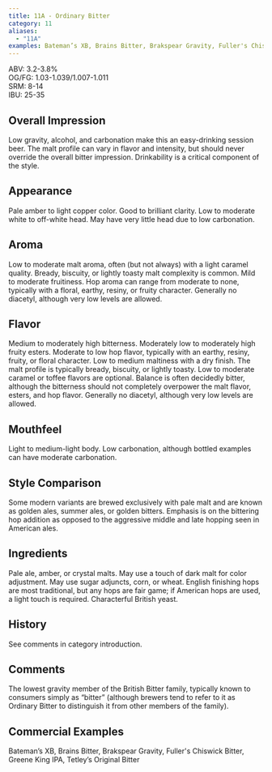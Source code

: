 ```yaml
---
title: 11A - Ordinary Bitter
category: 11
aliases: 
  - "11A"
examples: Bateman’s XB, Brains Bitter, Brakspear Gravity, Fuller's Chiswick Bitter, Greene King IPA, Tetley’s Original Bitter
---
```


ABV: 3.2-3.8%  
OG/FG: 1.03-1.039/1.007-1.011  
SRM: 8-14  
IBU: 25-35

## Overall Impression
Low gravity, alcohol, and carbonation make this an easy-drinking session beer. The malt profile can vary in flavor and intensity, but should never override the overall bitter impression. Drinkability is a critical component of the style.

## Appearance
Pale amber to light copper color. Good to brilliant clarity. Low to moderate white to off-white head. May have very little head due to low carbonation.

## Aroma
Low to moderate malt aroma, often (but not always) with a light caramel quality. Bready, biscuity, or lightly toasty malt complexity is common. Mild to moderate fruitiness. Hop aroma can range from moderate to none, typically with a floral, earthy, resiny, or fruity character. Generally no diacetyl, although very low levels are allowed.

## Flavor
Medium to moderately high bitterness. Moderately low to moderately high fruity esters. Moderate to low hop flavor, typically with an earthy, resiny, fruity, or floral character. Low to medium maltiness with a dry finish. The malt profile is typically bready, biscuity, or lightly toasty. Low to moderate caramel or toffee flavors are optional. Balance is often decidedly bitter, although the bitterness should not completely overpower the malt flavor, esters, and hop flavor. Generally no diacetyl, although very low levels are allowed.

## Mouthfeel
Light to medium-light body. Low carbonation, although bottled examples can have moderate carbonation.

## Style Comparison
Some modern variants are brewed exclusively with pale malt and are known as golden ales, summer ales, or golden bitters. Emphasis is on the bittering hop addition as opposed to the aggressive middle and late hopping seen in American ales.

## Ingredients
Pale ale, amber, or crystal malts. May use a touch of dark malt for color adjustment. May use sugar adjuncts, corn, or wheat. English finishing hops are most traditional, but any hops are fair game; if American hops are used, a light touch is required. Characterful British yeast.

## History
See comments in category introduction.

## Comments
The lowest gravity member of the British Bitter family, typically known to consumers simply as “bitter” (although brewers tend to refer to it as Ordinary Bitter to distinguish it from other members of the family).

## Commercial Examples
Bateman’s XB, Brains Bitter, Brakspear Gravity, Fuller's Chiswick Bitter, Greene King IPA, Tetley’s Original Bitter